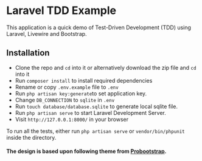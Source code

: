 # Laravel TDD Example

This application is a quick demo of Test-Driven Development (TDD) using Laravel, Livewire and Bootstrap. 


## Installation

- Clone the repo and `cd` into it or alternatively download the zip file and `cd` into it
- Run `composer install` to install required dependencies
- Rename or copy `.env.example` file to `.env`
- Run `php artisan key:generate`to set application key.
- Change `DB_CONNECTION` to `sqlite` in `.env`
- Run `touch database/database.sqlite` to generate local sqlite file.
- Run `php artisan serve` to start Laravel Development Server.
- Visit `http://127.0.0.1:8000/` in your browser

To run all the tests, either run `php artisan serve` or `vendor/bin/phpunit` inside the directory.


#### The design is based upon following theme from [Probootstrap](https://probootstrap.com/atlantis-hotel-free-html5-template-using-bootstrap-framework).


